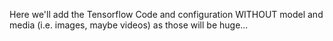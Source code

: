 Here we'll add the Tensorflow Code and configuration WITHOUT model and media (i.e. images, maybe videos) as those will be huge...
